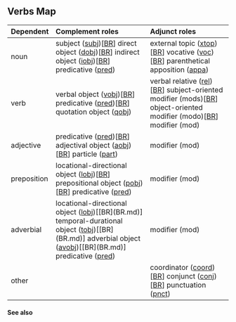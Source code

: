 ## Verbs Map ##

| Dependent | Complement roles | Adjunct roles |
|:----------|:-----------------|:--------------|
| noun | subject ([subj](http://copenhagen-dependency-treebank.googlecode.com/svn/trunk/#_subj))[[BR](BR.md)] direct object ([dobj](http://copenhagen-dependency-treebank.googlecode.com/svn/trunk/#_dobj))[[BR](BR.md)] indirect object ([iobj](http://copenhagen-dependency-treebank.googlecode.com/svn/trunk/#_iobj))[[BR](BR.md)] predicative ([pred](http://copenhagen-dependency-treebank.googlecode.com/svn/trunk/#_predN)) | external topic ([xtop](http://copenhagen-dependency-treebank.googlecode.com/svn/trunk/#_xtop))[[BR](BR.md)] vocative ([voc](http://copenhagen-dependency-treebank.googlecode.com/svn/trunk/#_voc))[[BR](BR.md)] parenthetical apposition ([appa](http://copenhagen-dependency-treebank.googlecode.com/svn/trunk/nounsT.html#_appaV)) |
| verb | verbal object ([vobj](http://copenhagen-dependency-treebank.googlecode.com/svn/trunk/#_Vvobj))[[BR](BR.md)] predicative ([pred](http://copenhagen-dependency-treebank.googlecode.com/svn/trunk/#_predV))[[BR](BR.md)] quotation object ([qobj](http://copenhagen-dependency-treebank.googlecode.com/svn/trunk/#_)) | verbal relative ([rel](http://copenhagen-dependency-treebank.googlecode.com/svn/trunk/#_relV))[[BR](BR.md)] subject-oriented modifier (mods)[[BR](BR.md)] object-oriented modifier (modo)[[BR](BR.md)] modifier (mod) |
| adjective | predicative ([pred](http://copenhagen-dependency-treebank.googlecode.com/svn/trunk/#_predA))[[BR](BR.md)] adjectival object ([aobj](http://copenhagen-dependency-treebank.googlecode.com/svn/trunk/#_aobj))[[BR](BR.md)] particle ([part](http://copenhagen-dependency-treebank.googlecode.com/svn/trunk/#_)) | modifier (mod) |
| preposition | locational-directional object ([lobj](http://copenhagen-dependency-treebank.googlecode.com/svn/trunk/#_lobj))[[BR](BR.md)] prepositional object ([pobj](http://copenhagen-dependency-treebank.googlecode.com/svn/trunk/#_Vpobj))[[BR](BR.md)] predicative ([pred](http://copenhagen-dependency-treebank.googlecode.com/svn/trunk/#_predV)) | modifier (mod) |
| adverbial | locational-directional object ([lobj](http://copenhagen-dependency-treebank.googlecode.com/svn/trunk/#_))[[BR](BR.md)] temporal-durational object ([tobj](http://copenhagen-dependency-treebank.googlecode.com/svn/trunk/#_))[[BR](BR.md)] adverbial object ([avobj](http://copenhagen-dependency-treebank.googlecode.com/svn/trunk/#_))[[BR](BR.md)] predicative ([pred](http://copenhagen-dependency-treebank.googlecode.com/svn/trunk/#_predV)) | modifier (mod) |
| other |  | coordinator ([coord](http://copenhagen-dependency-treebank.googlecode.com/svn/trunk/miscT.html#_coord))[[BR](BR.md)] conjunct ([conj](http://copenhagen-dependency-treebank.googlecode.com/svn/trunk/miscT.html#_conj))[[BR](BR.md)] punctuation ([pnct](http://copenhagen-dependency-treebank.googlecode.com/svn/trunk/miscT.html#_pnct)) |


#### See also ####

